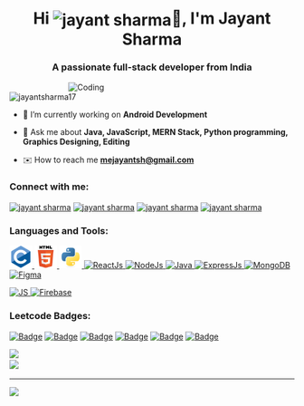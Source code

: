 
<h1 align="center">Hi <img align="center" src="https://i.giphy.com/KGMzZvWa5su2O5LCVR.webp" alt="jayant sharma" height="30" width="40" />👋, I'm Jayant Sharma</h1>
<h3 align="center">A passionate full-stack developer from India</h3>
<img align="right" alt="Coding" width="400" height="auto" src="https://i.pinimg.com/originals/81/17/8b/81178b47a8598f0c81c4799f2cdd4057.gif"/>

<p align="left"> <img src="https://komarev.com/ghpvc/?username=jayantsharma17&label=Profile%20views&color=0e75b6&style=flat" alt="jayantsharma17" /> </p>

- 🌱 I’m currently working on **Android Development**

- 💬 Ask me about **Java, JavaScript, MERN Stack, Python programming, Graphics Designing, Editing**

- ✉️ How to reach me **mejayantsh@gmail.com**

<h3 align="left">Connect with me:</h3>
<p align="left">
<a href="https://linkedin.com/in/jayant sharma" target="blank"><img align="center" src="https://raw.githubusercontent.com/rahuldkjain/github-profile-readme-generator/master/src/images/icons/Social/linked-in-alt.svg" alt="jayant sharma" height="30" width="40" /></a>
<a href="https://leetcode.com/JayantSharma17/" target="blank"><img align="center" src="https://cdn3d.iconscout.com/3d/free/thumb/free-leetcode-11492972-9325307.png" alt="jayant sharma" height="30" width="30" /></a>
<a href="https://www.hackerrank.com/jayant sharma" target="blank"><img align="center" src="https://raw.githubusercontent.com/rahuldkjain/github-profile-readme-generator/master/src/images/icons/Social/hackerrank.svg" alt="jayant sharma" height="30" width="40" /></a>
  <a href="https://www.hackerrank.com/jayant sharma" target="blank"><img align="center" src="https://i.giphy.com/KGMzZvWa5su2O5LCVR.webp" alt="jayant sharma" height="30" width="40" /></a>
</p>



<h3 align="left">Languages and Tools:</h3>
<p align="left"> <a href="https://www.cprogramming.com/" target="_blank" rel="noreferrer"> <img src="https://raw.githubusercontent.com/devicons/devicon/master/icons/c/c-original.svg" alt="c" width="40" height="40"/> </a> <a href="https://www.w3.org/html/" target="_blank" rel="noreferrer"> <img src="https://raw.githubusercontent.com/devicons/devicon/master/icons/html5/html5-original-wordmark.svg" alt="html5" width="40" height="40"/> </a>
<a href="https://www.python.org" target="_blank" rel="noreferrer"> <img src="https://raw.githubusercontent.com/devicons/devicon/master/icons/python/python-original.svg" alt="python" width="40" height="40"/> </a> 
</a> <a href="https://legacy.reactjs.org/" target="_blank" rel="noreferrer"> <img src="https://upload.wikimedia.org/wikipedia/commons/thumb/a/a7/React-icon.svg/1200px-React-icon.svg.png" alt="ReactJs" width="40" height="40"/> </a>
<a href="https://nodejs.org/docs/latest/api/" target="_blank" rel="noreferrer"> <img src="https://encrypted-tbn0.gstatic.com/images?q=tbn:ANd9GcQhc4FBmhS4DbJ04BWSeH2Fz5JUgDBatKGQcPEgfbpG5Q&s" alt="NodeJs" width="40" height="40"/> </a>
<a href="https://www.java.com/en/" target="_blank" rel="noreferrer"> <img src="https://thumbs.dreamstime.com/b/java-logo-editorial-illustrative-white-background-eps-download-vector-jpeg-banner-java-logo-editorial-illustrative-white-208329454.jpg" alt="Java" width="40" height="40"/> </a>
<a href="https://expressjs.com/" target="_blank" rel="noreferrer"> <img src="https://adware-technologies.s3.amazonaws.com/uploads/technology/thumbnail/20/express-js.png" alt="ExpressJs" width="40" height="40"/> </a>
<a href="https://www.mongodb.com/docs/" target="_blank" rel="noreferrer"> <img src="https://cdn.worldvectorlogo.com/logos/mongodb-icon-2.svg" alt="MongoDB" width="40" height="40"/> </a>
<a href="https://www.mongodb.com/docs/" target="_blank" rel="noreferrer"> <img src="https://i.pinimg.com/736x/a5/58/b4/a558b426cb8973523f37bbed94cf0f09.jpg" alt="Figma" width="40" height="40"/> </a>

<a href="https://www.mongodb.com/docs/" target="_blank" rel="noreferrer"> <img src="https://cdn3d.iconscout.com/3d/free/thumb/free-javascript-9294848-7577991.png" alt="JS" width="40" height="40"/> </a>
<a href="https://www.mongodb.com/docs/" target="_blank" rel="noreferrer"> <img src="https://upload.wikimedia.org/wikipedia/commons/thumb/c/cf/Firebase_icon.svg/2048px-Firebase_icon.svg.png" alt="Firebase" width="40" height="40"/> </a>

</p>

<h3 align="left">Leetcode Badges:</h3>
<p align="left">
  <a href="https://leetcode.com/JayantSharma17/" target="blank"><img align="center" src="https://assets.leetcode.com/static_assets/marketing/2024-100-new.gif" alt="Badge" height="40" width="40" /></a>
  <a href="https://leetcode.com/JayantSharma17/" target="blank"><img align="center" src="https://assets.leetcode.com/static_assets/marketing/2024-50.gif" alt="Badge" height="40" width="40" /></a>
  <a href="https://leetcode.com/JayantSharma17/" target="blank"><img align="center" src="https://assets.leetcode.com/static_assets/marketing/2023-50.gif" alt="Badge" height="40" width="40" /></a>
  <a href="https://leetcode.com/JayantSharma17/" target="blank"><img align="center" src="https://leetcode.com/static/images/badges/2024/gif/2024-04.gif" alt="Badge" height="40" width="40" /></a>
  <a href="https://leetcode.com/JayantSharma17/" target="blank"><img align="center" src="https://leetcode.com/static/images/badges/2024/gif/2024-02.gif" alt="Badge" height="40" width="40" /></a>	
  <a href="https://leetcode.com/JayantSharma17/" target="blank"><img align="center" src="https://leetcode.com/static/images/badges/2024/gif/2024-03.gif" alt="Badge" height="40" width="40" /></a>
  
</p>



![](https://github-readme-streak-stats.herokuapp.com/?user=JayantSharma17&theme=midnight-purple&hide_border=false)<br/>
![](https://github-readme-stats.vercel.app/api/top-langs/?username=JayantSharma17&theme=midnight-purple&hide_border=false&include_all_commits=true&count_private=true&layout=compact)

---
[![](https://visitcount.itsvg.in/api?id=JayantSharma17&icon=0&color=0)](https://visitcount.itsvg.in)

